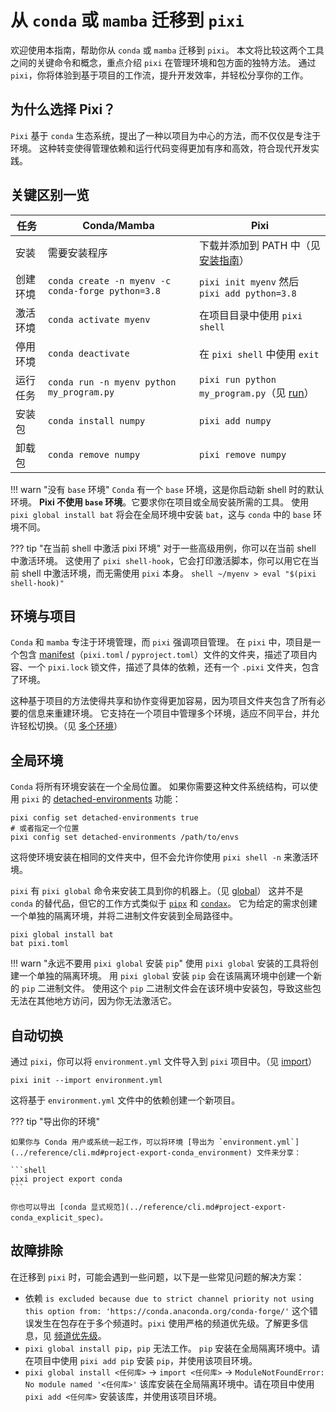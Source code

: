 # 从 `conda` 或 `mamba` 迁移到 `pixi`

欢迎使用本指南，帮助你从 `conda` 或 `mamba` 迁移到 `pixi`。
本文将比较这两个工具之间的关键命令和概念，重点介绍 `pixi` 在管理环境和包方面的独特方法。
通过 `pixi`，你将体验到基于项目的工作流，提升开发效率，并轻松分享你的工作。

## 为什么选择 Pixi？

`Pixi` 基于 `conda` 生态系统，提出了一种以项目为中心的方法，而不仅仅是专注于环境。
这种转变使得管理依赖和运行代码变得更加有序和高效，符合现代开发实践。

## 关键区别一览

| 任务                        | Conda/Mamba                                         | Pixi                                                                 |
|-----------------------------|-----------------------------------------------------|----------------------------------------------------------------------|
| 安装                         | 需要安装程序                                         | 下载并添加到 PATH 中（见 [安装指南](../index.md)）                   |
| 创建环境                     | `conda create -n myenv -c conda-forge python=3.8`   | `pixi init myenv` 然后 `pixi add python=3.8`                         |
| 激活环境                     | `conda activate myenv`                              | 在项目目录中使用 `pixi shell`                                         |
| 停用环境                     | `conda deactivate`                                  | 在 `pixi shell` 中使用 `exit`                                        |
| 运行任务                     | `conda run -n myenv python my_program.py`           | `pixi run python my_program.py`（见 [run](../reference/cli.md#run)）   |
| 安装包                       | `conda install numpy`                               | `pixi add numpy`                                                     |
| 卸载包                       | `conda remove numpy`                                | `pixi remove numpy`                                                  |

!!! warn "没有 `base` 环境"
    `Conda` 有一个 `base` 环境，这是你启动新 shell 时的默认环境。
    **Pixi 不使用 `base` 环境**。它要求你在项目或全局安装所需的工具。
    使用 `pixi global install bat` 将会在全局环境中安装 `bat`，这与 `conda` 中的 `base` 环境不同。

??? tip "在当前 shell 中激活 pixi 环境"
    对于一些高级用例，你可以在当前 shell 中激活环境。
    这使用了 `pixi shell-hook`，它会打印激活脚本，你可以用它在当前 shell 中激活环境，而无需使用 `pixi` 本身。
    ```shell
    ~/myenv > eval "$(pixi shell-hook)"
    ```

## 环境与项目

`Conda` 和 `mamba` 专注于环境管理，而 `pixi` 强调项目管理。
在 `pixi` 中，项目是一个包含 [manifest](../reference/project_configuration.md)（`pixi.toml` / `pyproject.toml`）文件的文件夹，描述了项目内容、一个 `pixi.lock` 锁文件，描述了具体的依赖，还有一个 `.pixi` 文件夹，包含了环境。

这种基于项目的方法使得共享和协作变得更加容易，因为项目文件夹包含了所有必要的信息来重建环境。
它支持在一个项目中管理多个环境，适应不同平台，并允许轻松切换。（见 [多个环境](../features/multi_environment.md)）

## 全局环境

`Conda` 将所有环境安装在一个全局位置。
如果你需要这种文件系统结构，可以使用 `pixi` 的 [detached-environments](../reference/pixi_configuration.md#detached-environments) 功能：
```shell
pixi config set detached-environments true
# 或者指定一个位置
pixi config set detached-environments /path/to/envs
```
这将使环境安装在相同的文件夹中，但不会允许你使用 `pixi shell -n` 来激活环境。

`pixi` 有 `pixi global` 命令来安装工具到你的机器上。（见 [global](../reference/cli.md#global)）
这并不是 `conda` 的替代品，但它的工作方式类似于 [`pipx`](https://pipx.pypa.io/stable/) 和 [`condax`](https://mariusvniekerk.github.io/condax/)。
它为给定的需求创建一个单独的隔离环境，并将二进制文件安装到全局路径中。
```shell
pixi global install bat
bat pixi.toml
```

!!! warn "永远不要用 `pixi global` 安装 `pip`"
    使用 `pixi global` 安装的工具将创建一个单独的隔离环境。
    用 `pixi global` 安装 `pip` 会在该隔离环境中创建一个新的 `pip` 二进制文件。
    使用这个 `pip` 二进制文件会在该环境中安装包，导致这些包无法在其他地方访问，因为你无法激活它。

## 自动切换

通过 `pixi`，你可以将 `environment.yml` 文件导入到 `pixi` 项目中。（见 [import](../reference/cli.md#init)）
```shell
pixi init --import environment.yml
```
这将基于 `environment.yml` 文件中的依赖创建一个新项目。

??? tip "导出你的环境"

    如果你与 Conda 用户或系统一起工作，可以将环境 [导出为 `environment.yml`](../reference/cli.md#project-export-conda_environment) 文件来分享：
    
    ```shell
    pixi project export conda
    ```

    你也可以导出 [conda 显式规范](../reference/cli.md#project-export-conda_explicit_spec)。

## 故障排除

在迁移到 `pixi` 时，可能会遇到一些问题，以下是一些常见问题的解决方案：

- 依赖 `is excluded because due to strict channel priority not using this option from: 'https://conda.anaconda.org/conda-forge/'`
  这个错误发生在包存在于多个频道时。`pixi` 使用严格的频道优先级。了解更多信息，见 [频道优先级](../advanced/channel_priority.md)。
- `pixi global install pip`，`pip` 无法工作。
  `pip` 安装在全局隔离环境中。请在项目中使用 `pixi add pip` 安装 `pip`，并使用该项目环境。
- `pixi global install <任何库>` -> `import <任何库>` -> `ModuleNotFoundError: No module named '<任何库>'`
  该库安装在全局隔离环境中。请在项目中使用 `pixi add <任何库>` 安装该库，并使用该项目环境。